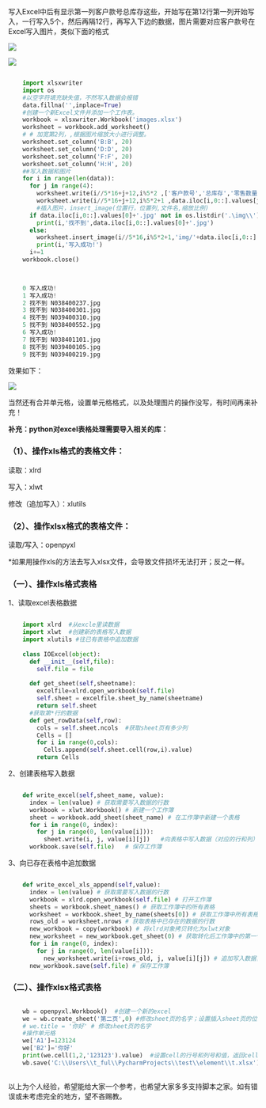 写入Excel中后有显示第一列客户款号总库存这些，开始写在第12行第一列开始写入，一行写入5个，然后再隔12行，再写入下边的数据，图片需要对应客户款号在Excel写入图片，类似下面的格式

![](https://img.jbzj.com/file_images/article/202101/20210101135540.jpg)

![](https://img.jbzj.com/file_images/article/202101/20210101135548.jpg)

```python

    import xlsxwriter
    import os
    #以空字符填充缺失值，不然写入数据会报错
    data.fillna('',inplace=True)
    #创建一个新Excel文件并添加一个工作表。
    workbook = xlsxwriter.Workbook('images.xlsx')
    worksheet = workbook.add_worksheet()
    # # 加宽第2列，,根据图片缩放大小进行调整。
    worksheet.set_column('B:B', 20)
    worksheet.set_column('D:D', 20)
    worksheet.set_column('F:F', 20)
    worksheet.set_column('H:H', 20)
    ##写入数据和图片
    for i in range(len(data)):
      for j in range(4):
        worksheet.write(i//5*16+j+12,i%5*2 ,['客户款号','总库存','零售数量','前一周'][j])
        worksheet.write(i//5*16+j+12,i%5*2+1 ,data.iloc[i,0::].values[j])
        #插入图片，insert_image(位置行，位置列,文件名,缩放比例)
      if data.iloc[i,0::].values[0]+'.jpg' not in os.listdir('.\img\\'):
        print(i,'找不到',data.iloc[i,0::].values[0]+'.jpg')
      else:
        worksheet.insert_image(i//5*16,i%5*2+1,'img/'+data.iloc[i,0::].values[0]+'.jpg',{'x_scale': 0.1, 'y_scale': 0.12}) 
        print(i,'写入成功!')
      i+=1
    workbook.close()
    
```

```python

    0 写入成功!
    1 写入成功!
    2 找不到 N038400237.jpg
    3 找不到 N038400301.jpg
    4 找不到 N039400310.jpg
    5 找不到 N038400552.jpg
    6 写入成功!
    7 找不到 N038401101.jpg
    8 找不到 N039400105.jpg
    9 找不到 N039400219.jpg
```

效果如下：

![](https://img.jbzj.com/file_images/article/202101/20210101135600.jpg)

当然还有合并单元格，设置单元格格式，以及处理图片的操作没写，有时间再来补充！

**补充：python对excel表格处理需要导入相关的库：**

###  （1）、操作xls格式的表格文件：

读取：xlrd

写入：xlwt

修改（追加写入）：xlutils

###  （2）、操作xlsx格式的表格文件：

读取/写入：openpyxl

*如果用操作xls的方法去写入xlsx文件，会导致文件损坏无法打开；反之一样。 

###  （一）、操作xls格式表格

1、读取excel表格数据

```python

    import xlrd  #从excle里读数据
    import xlwt  #创建新的表格写入数据
    import xlutils #往已有表格中追加数据
     
    class IOExcel(object):
      def __init__(self,file):
        self.file = file
     
      def get_sheet(self,sheetname):
        excelfile=xlrd.open_workbook(self.file)
        self.sheet = excelfile.sheet_by_name(sheetname)
        return self.sheet
      #获取第*行的数据
      def get_rowData(self,row):
        cols = self.sheet.ncols  #获取sheet页有多少列
        Cells = []
        for i in range(0,cols):
          Cells.append(self.sheet.cell(row,i).value)
        return Cells
```

2、创建表格写入数据

```python

    def write_excel(self,sheet_name, value):
      index = len(value) # 获取需要写入数据的行数
      workbook = xlwt.Workbook() # 新建一个工作簿
      sheet = workbook.add_sheet(sheet_name) # 在工作簿中新建一个表格
      for i in range(0, index):
        for j in range(0, len(value[i])):
          sheet.write(i, j, value[i][j])   #向表格中写入数据（对应的行和列）
      workbook.save(self.file)   # 保存工作簿
```

3、向已存在表格中追加数据

```python

    def write_excel_xls_append(self,value):
      index = len(value) # 获取需要写入数据的行数
      workbook = xlrd.open_workbook(self.file) # 打开工作簿
      sheets = workbook.sheet_names() # 获取工作簿中的所有表格
      worksheet = workbook.sheet_by_name(sheets[0]) # 获取工作簿中所有表格中的的第一个表格
      rows_old = worksheet.nrows # 获取表格中已存在的数据的行数
      new_workbook = copy(workbook) # 将xlrd对象拷贝转化为xlwt对象
      new_worksheet = new_workbook.get_sheet(0) # 获取转化后工作簿中的第一个表格
      for i in range(0, index):
        for j in range(0, len(value[i])):
          new_worksheet.write(i+rows_old, j, value[i][j]) # 追加写入数据，注意是从i+rows_old行开始写入
      new_workbook.save(self.file) # 保存工作簿
```

###  （二）、操作xlsx格式表格

```python

    wb = openpyxl.Workbook()  #创建一个新的excel
    we = wb.create_sheet('第二页',0) #修改sheet页的名字；设置插入sheet页的位置，默认在上一页后面（ 初始创建的excel是只有一个默认sheet页的，所以设置位置的值大于1效果都一样，都是在默认sheet页的后面接着）
    # we.title = '你好' # 修改sheet页的名字
    #操作单元格
    we['A1']=123124
    we['B2']='你好'
    print(we.cell(1,2,'123123').value)  #设置cell的行号和列号和值，返回cell的值
    wb.save('C:\\Users\\t_ful\\PycharmProjects\\test\\element\\t.xlsx')  #保存表格
    
```

以上为个人经验，希望能给大家一个参考，也希望大家多多支持脚本之家。如有错误或未考虑完全的地方，望不吝赐教。

